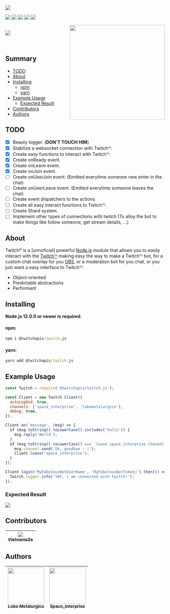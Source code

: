 [<img src="https://cdn.discordapp.com/attachments/780245027212492812/780245250382757930/TwitchJS.png">]()

<p>
  <a href="https://discord.gg/26KFSUbVFe"><img src="https://img.shields.io/discord/773920681246851083?color=7289da&logo=discord&logoColor=FFFFFF"/></a>
  <a href="https://www.npmjs.com/package/@twitchapis/twitch.js"><img src="https://img.shields.io/npm/v/@twitchapis/twitch.js.svg?maxAge=3600"/></a>
  <a href="https://www.npmjs.com/package/@twitchapis/twitch.js"><img src="https://img.shields.io/npm/dt/@twitchapis/twitch.js.svg?maxAge=3600"/></a>
  <a href="https://github.com/twitchapis/twitch.js"><img src="https://github.com/twitchapis/twitch.js/workflows/Testing/badge.svg"/></a>
  <a href="https://github.com/twitchapis/twitch.js"><img src="https://img.shields.io/david/twitchapis/twitch.js.svg?maxAge=3600"/></a>
</p>

[<img src="https://media.discordapp.net/attachments/780245027212492812/785968486018318356/Novo_Projeto6.png?width=1440&height=480" align='right' width='300'/>](https://discord.gg/26KFSUbVFe) [<span><br/><img src="https://nodei.co/npm/@twitchapis/twitch.js.png?downloads=true&stars=true" align='left'/></span>](https://www.npmjs.com/package/@twitchapis/twitch.js)

<br/>
<br/>

## Summary

- [TODO](#todo)
- [About](#about)
- [Installing](#installing)
  - [npm](#npm)
  - [yarn](#yarn)
- [Example Usage](#example-usage)
  - [Expected Result](#expected-result)
- [Contributors](#contributors)
- [Authors](#authors)

## TODO

- [x] Beauty logger. (**DON'T TOUCH HIM**)
- [x] Stabilize a websocket connection with Twitchᵀⱽ.
- [x] Create easy functions to interact with Twitchᵀⱽ.
- [x] Create onReady event.
- [x] Create onLeave event.
- [x] Create onJoin event.
- [ ] Create onUserJoin event. (Emitted everytime someone new enter in the chat)
- [ ] Create onUserLeave event. (Emitted everytime someone leaves the chat)
- [ ] Create event dispatchers to the actions.
- [ ] Create all easy interact functions to Twitchᵀⱽ.
- [ ] Create Shard system.
- [ ] Implement other types of connections with twitch (To alloy the bot to make things like follow someone, get stream details, ...)

## About

Twitchʲˢ is a [unnoficial] powerful [Node.js](https://nodejs.org) module that allows you to easily interact with the
[Twitchᵀⱽ](https://twitch.tv) making easy the way to make a Twitchᵀⱽ bot, for a custom chat overlay for you [OBS](https://obsproject.com/), or a moderation bot for you chat, or you just want a easy interface to Twitchᵀⱽ.

- Object-oriented
- Predictable abstractions
- Performant

## Installing

**Node.js 12.0.0 or newer is required.**

#### npm:

```bat
npm i @twitchapis/twitch.js
```

#### yarn:

```bat
yarn add @twitchapis/twitch.js
```

## Example Usage

```javascript
const Twitch = require('@twitchapis/twitch.js');

const Client = new Twitch.Client({
  autoLogEnd: true,
  channels: ['space_interprise', 'lobometalurgico'],
  debug: true,
});

Client.on('message', (msg) => {
  if (msg.toString().toLowerCase().includes('hello')) {
    msg.reply('World');
  }
  if (msg.toString().toLowerCase() === 'leave space_interprise channel') {
    msg.channel.send('Ok, goodbye ;-;');
    Client.leave('space_interprise');
  }
});

Client.login('MyFabolousBotUserName', 'MyFabolousBotToken🤫').then(() => {
  Twitch.logger.info('YAY, i am connected with twitch!');
});
```

### Expected Result

<img src='https://media.discordapp.net/attachments/780245027212492812/785949988056203284/unknown.png'></img>

## Contributors

| [<img src="https://avatars0.githubusercontent.com/u/10421864?s=120&v=4" witdh=115><br><sub>VietnameZe</sub>](https://github.com/VietnameZe) |
| :-----------------------------------------------------------------------------------------------------------------------------------------: |

## Authors

| [<img src="https://avatars3.githubusercontent.com/u/43734867?s=460&u=4c7c28e1c72445f234f37ca2cf8b000133fdfd24&v=4" width=115><br><sub>Lobo Metalurgico</sub>](https://github.com/LoboMetalurgico) | [<img src="https://avatars1.githubusercontent.com/u/44732812?s=460&u=37014703e35379861b0abbd585d035304e1e061d&v=4" width=115><br><sub>Space_Interprise</sub>](https://github.com/emanuelfranklyn) |
| :-----------------------------------------------------------------------------------------------------------------------------------------------------------------------------------------------: | :-----------------------------------------------------------------------------------------------------------------------------------------------------------------------------------------------: |
